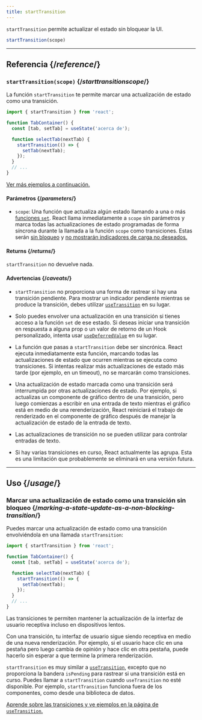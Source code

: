 ```yaml
---
title: startTransition
---
```


<Intro>

`startTransition` permite actualizar el estado sin bloquear la UI.

```js
startTransition(scope)
```

</Intro>

<InlineToc />

---

## Referencia {/*reference*/}

### `startTransition(scope)` {/*starttransitionscope*/}

La función `startTransition` te permite marcar una actualización de estado como una transición.

```js {7,9}
import { startTransition } from 'react';

function TabContainer() {
  const [tab, setTab] = useState('acerca de');

  function selectTab(nextTab) {
    startTransition(() => {
      setTab(nextTab);
    });
  }
  // ...
}
```

[Ver más ejemplos a continuación.](#usage)

#### Parámetros {/*parameters*/}

* `scope`: Una función que actualiza algún estado llamando a una o más [funciones `set`](/reference/react/useState#setstate). React llama inmediatamente a `scope` sin parámetros y marca todas las actualizaciones de estado programadas de forma síncrona durante la llamada a la función `scope` como transiciones. Estas serán [sin bloqueo](/reference/react/useTransition#marking-a-state-update-as-a-non-blocking-transition) y [no mostrarán indicadores de carga no deseados.](/reference/react/useTransition#preventing-unwanted-loading-indicators)

#### Returns {/*returns*/}

`startTransition` no devuelve nada.

#### Advertencias {/*caveats*/}

* `startTransition` no proporciona una forma de rastrear si hay una transición pendiente. Para mostrar un indicador pendiente mientras se produce la transición, debes utilizar [`useTransition`](/reference/react/useTransition) en su lugar.

* Solo puedes envolver una actualización en una transición si tienes acceso a la función `set`  de ese estado. Si deseas iniciar una transición en respuesta a alguna prop o un valor de retorno de un Hook personalizado, intenta usar [`useDeferredValue`](/reference/react/usedeferredvalue) en su lugar.

* La función que pasas a `startTransition` debe ser sincrónica. React ejecuta inmediatamente esta función, marcando todas las actualizaciones de estado que ocurren mientras se ejecuta como transiciones. Si intentas realizar más actualizaciones de estado más tarde (por ejemplo, en un timeout), no se marcarán como transiciones.

* Una actualización de estado marcada como una transición será interrumpida por otras actualizaciones de estado. Por ejemplo, si actualizas un componente de gráfico dentro de una transición, pero luego comienzas a escribir en una entrada de texto mientras el gráfico está en medio de una rerenderización, React reiniciará el trabajo de renderizado en el componente de gráfico después de manejar la actualización de estado de la entrada de texto.

* Las actualizaciones de transición no se pueden utilizar para controlar entradas de texto.

* Si hay varias transiciones en curso, React actualmente las agrupa. Esta es una limitación que probablemente se eliminará en una versión futura.

---

## Uso {/*usage*/}

### Marcar una actualización de estado como una transición sin bloqueo {/*marking-a-state-update-as-a-non-blocking-transition*/}

Puedes marcar una actualización de estado como una transición envolviéndola en una llamada `startTransition`:

```js {7,9}
import { startTransition } from 'react';

function TabContainer() {
  const [tab, setTab] = useState('acerca de');

  function selectTab(nextTab) {
    startTransition(() => {
      setTab(nextTab);
    });
  }
  // ...
}
```

Las transiciones te permiten mantener la actualización de la interfaz de usuario receptiva incluso en dispositivos lentos.

Con una transición, tu interfaz de usuario sigue siendo receptiva en medio de una nueva renderización. Por ejemplo, si el usuario hace clic en una pestaña pero luego cambia de opinión y hace clic en otra pestaña, puede hacerlo sin esperar a que termine la primera renderización.

<Note>

`startTransition` es muy similar a [`useTransition`](/reference/react/useTransition), excepto que no proporciona la bandera `isPending` para rastrear si una transición está en curso. Puedes llamar a `startTransition` cuando `useTransition` no esté disponible. Por ejemplo, `startTransition` funciona fuera de los componentes, como desde una biblioteca de datos.

[Aprende sobre las transiciones y ve ejemplos en la página de `useTransition`.](/reference/react/useTransition)

</Note>
